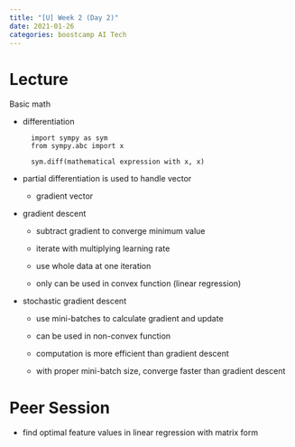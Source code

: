 ```yaml
---
title: "[U] Week 2 (Day 2)"
date: 2021-01-26
categories: boostcamp AI Tech
---
```

# Lecture
Basic math

* differentiation

        import sympy as sym
        from sympy.abc import x

        sym.diff(mathematical expression with x, x)

* partial differentiation is used to handle vector

    * gradient vector

* gradient descent

    * subtract gradient to converge minimum value

    * iterate with multiplying learning rate

    * use whole data at one iteration

    * only can be used in convex function (linear regression)

* stochastic gradient descent

    * use mini-batches to calculate gradient and update

    * can be used in non-convex function

    * computation is more efficient than gradient descent

    * with proper mini-batch size, converge faster than gradient descent


# Peer Session

* find optimal feature values in linear regression with matrix form



